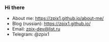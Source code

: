 ### Hi there

- About me: https://zpix1.github.io/about-me/
- Blog (russian): https://zpix1.github.io/
- Email: zpix-dev@list.ru
- Telegram: @zpix1


<!--
**zpix1/zpix1** is a ✨ _special_ ✨ repository because its `README.md` (this file) appears on your GitHub profile.

Here are some ideas to get you started:

- 🔭 I’m currently working on ...
- 🌱 I’m currently learning ...
- 👯 I’m looking to collaborate on ...
- 🤔 I’m looking for help with ...
- 💬 Ask me about ...
- 📫 How to reach me: ...
- 😄 Pronouns: ...
- ⚡ Fun fact: ...
-->
